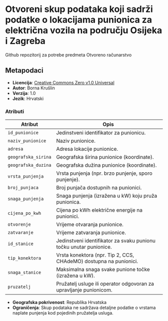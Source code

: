 # Otvoreni skup podataka koji sadrži podatke o lokacijama punionica za električna vozila na području Osijeka i Zagreba

Github repozitorij za potrebe predmeta Otvoreno računarstvo

## Metapodaci

- **Licencija**: [Creative Commons Zero v1.0 Universal](https://creativecommons.org/licenses/by/1.0/)
- **Autor**: Borna Krušlin
- **Verzija**: 1.0
- **Jezik**: Hrvatski

### Atributi

| Atribut               | Opis                                                                                           |
|-----------------------|------------------------------------------------------------------------------------------------|
| `id_punionice`        | Jedinstveni identifikator za punionicu.                                                        |
| `naziv_punionice`     | Naziv punionice.                                                                               |
| `adresa`              | Adresa lokacije punionice.                                                                     |
| `geografska_sirina`   | Geografska širina punionice (koordinate).                                                      |
| `geografska_duzina`   | Geografska dužina punionice (koordinate).                                                      |
| `vrsta_punjenja`      | Vrsta punjenja (npr. brzo punjenje, sporo punjenje).                                           |
| `broj_punjaca`        | Broj punjača dostupnih na punionici.                                                           |
| `snaga_punjenja`      | Snaga punjenja (izražena u kW) koju pruža punionica.                                           |
| `cijena_po_kwh`       | Cijena po kWh električne energije na punionici.                                                |
| `otvorenje`           | Vrijeme otvaranja punionice.                                                                   |
| `zatvaranje`          | Vrijeme zatvaranja punionice.                                                                  |
| `id_stanice`          | Jedinstveni identifikator za svaku punionu točku unutar punionice.                             |
| `tip_konektora`       | Vrsta konektora (npr. Tip 2, CCS, CHAdeMO) dostupna na punionici.                              |
| `snaga_stanice`       | Maksimalna snaga svake punione točke (izražena u kW).                                          |
| `pruzatelj`           | Pružatelj usluge ili operator odgovoran za upravljanje punionicom.                             |

- **Geografska pokrivenost**: Republika Hrvatska
- **Ograničenja**: Skup podataka ne sadržava detaljne podatke o vrstama naplate punjenja kod pojedinih pružatelja usluga.
